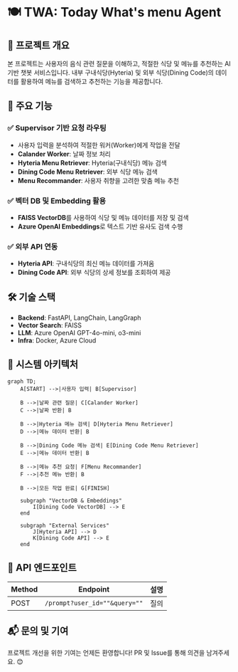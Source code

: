 # 🍽️ TWA: Today What's menu Agent

## 📌 프로젝트 개요
본 프로젝트는 사용자의 음식 관련 질문을 이해하고, 적절한 식당 및 메뉴를 추천하는 AI 기반 챗봇 서비스입니다. 내부 구내식당(Hyteria) 및 외부 식당(Dining Code)의 데이터를 활용하여 메뉴를 검색하고 추천하는 기능을 제공합니다.

## 🚀 주요 기능
### ✅ Supervisor 기반 요청 라우팅
- 사용자 입력을 분석하여 적절한 워커(Worker)에게 작업을 전달
- **Calander Worker**: 날짜 정보 처리
- **Hyteria Menu Retriever**: Hyteria(구내식당) 메뉴 검색
- **Dining Code Menu Retriever**: 외부 식당 메뉴 검색
- **Menu Recommander**: 사용자 취향을 고려한 맞춤 메뉴 추천

### ✅ 벡터 DB 및 Embedding 활용
- **FAISS VectorDB**를 사용하여 식당 및 메뉴 데이터를 저장 및 검색
- **Azure OpenAI Embeddings**로 텍스트 기반 유사도 검색 수행

### ✅ 외부 API 연동
- **Hyteria API**: 구내식당의 최신 메뉴 데이터를 가져옴
- **Dining Code API**: 외부 식당의 상세 정보를 조회하여 제공

## 🛠️ 기술 스택
- **Backend**: FastAPI, LangChain, LangGraph
- **Vector Search**: FAISS
- **LLM**: Azure OpenAI GPT-4o-mini, o3-mini
- **Infra**: Docker, Azure Cloud

## 🔄 시스템 아키텍처
```mermaid
graph TD;
    A[START] -->|사용자 입력| B[Supervisor]
    
    B -->|날짜 관련 질문| C[Calander Worker]
    C -->|날짜 반환| B

    B -->|Hyteria 메뉴 검색| D[Hyteria Menu Retriever]
    D -->|메뉴 데이터 반환| B

    B -->|Dining Code 메뉴 검색| E[Dining Code Menu Retriever]
    E -->|메뉴 데이터 반환| B

    B -->|메뉴 추천 요청| F[Menu Recommander]
    F -->|추천 메뉴 반환| B

    B -->|모든 작업 완료| G[FINISH]

    subgraph "VectorDB & Embeddings"
        I[Dining Code VectorDB] --> E
    end

    subgraph "External Services"
        J[Hyteria API] --> D
        K[Dining Code API] --> E
    end

```

## 📌 API 엔드포인트
| Method | Endpoint | 설명 |
|--------|---------|------|
| POST | `/prompt?user_id=""&query=""` | 질의 |
## 📬 문의 및 기여
프로젝트 개선을 위한 기여는 언제든 환영합니다! PR 및 Issue를 통해 의견을 남겨주세요. 😊

